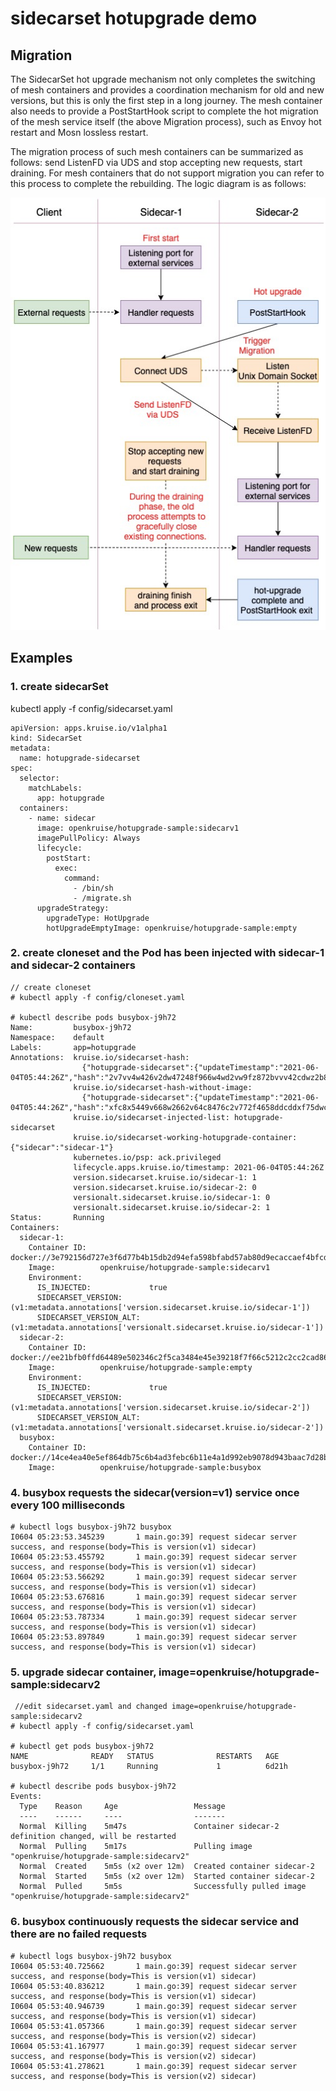 # sidecarset hotupgrade demo
## Migration
The SidecarSet hot upgrade mechanism not only completes the switching of mesh containers and provides a coordination mechanism for old and new versions, but this is only the first step in a long journey. 
The mesh container also needs to provide a PostStartHook script to complete the hot migration of the mesh service itself (the above Migration process), such as Envoy hot restart and Mosn lossless restart.

The migration process of such mesh containers can be summarized as follows: send ListenFD via UDS and stop accepting new requests, start draining. 
For mesh containers that do not support migration you can refer to this process to complete the rebuilding. The logic diagram is as follows:

![migration](img/migration.png)                             

## Examples
### 1. create sidecarSet
kubectl apply -f config/sidecarset.yaml
```
apiVersion: apps.kruise.io/v1alpha1
kind: SidecarSet
metadata:
  name: hotupgrade-sidecarset
spec:
  selector:
    matchLabels:
      app: hotupgrade
  containers:
    - name: sidecar
      image: openkruise/hotupgrade-sample:sidecarv1
      imagePullPolicy: Always
      lifecycle:
        postStart:
          exec:
            command:
              - /bin/sh
              - /migrate.sh
      upgradeStrategy:
        upgradeType: HotUpgrade
        hotUpgradeEmptyImage: openkruise/hotupgrade-sample:empty
```

### 2. create cloneset and the Pod has been injected with sidecar-1 and sidecar-2 containers
```
// create cloneset
# kubectl apply -f config/cloneset.yaml

# kubectl describe pods busybox-j9h72
Name:         busybox-j9h72
Namespace:    default
Labels:       app=hotupgrade
Annotations:  kruise.io/sidecarset-hash:
                {"hotupgrade-sidecarset":{"updateTimestamp":"2021-06-04T05:44:26Z","hash":"2v7vv4w426v2dw47248f966w4wd2vw9fz872bvvv42cdwz2b8ff689w7v4wb4wz...
              kruise.io/sidecarset-hash-without-image:
                {"hotupgrade-sidecarset":{"updateTimestamp":"2021-06-04T05:44:26Z","hash":"xfc8x5449v668w2662v64c8476c2v772f4658ddcddxf75dwc5zbfbf5bf5wxb5...
              kruise.io/sidecarset-injected-list: hotupgrade-sidecarset
              kruise.io/sidecarset-working-hotupgrade-container: {"sidecar":"sidecar-1"}
              kubernetes.io/psp: ack.privileged
              lifecycle.apps.kruise.io/timestamp: 2021-06-04T05:44:26Z
              version.sidecarset.kruise.io/sidecar-1: 1
              version.sidecarset.kruise.io/sidecar-2: 0
              versionalt.sidecarset.kruise.io/sidecar-1: 0
              versionalt.sidecarset.kruise.io/sidecar-2: 1
Status:       Running
Containers:
  sidecar-1:
    Container ID:   docker://3e792156d727e3f6d77b4b15db2d94efa598bfabd57ab80d9ecaccaef4bfcda0
    Image:          openkruise/hotupgrade-sample:sidecarv1
    Environment:
      IS_INJECTED:             true
      SIDECARSET_VERSION:       (v1:metadata.annotations['version.sidecarset.kruise.io/sidecar-1'])
      SIDECARSET_VERSION_ALT:   (v1:metadata.annotations['versionalt.sidecarset.kruise.io/sidecar-1'])
  sidecar-2:
    Container ID:   docker://ee21bfb0ffd64489e502346c2f5ca3484e45e39218f7f66c5212c2cc2cad86a9
    Image:          openkruise/hotupgrade-sample:empty
    Environment:
      IS_INJECTED:             true
      SIDECARSET_VERSION:       (v1:metadata.annotations['version.sidecarset.kruise.io/sidecar-2'])
      SIDECARSET_VERSION_ALT:   (v1:metadata.annotations['versionalt.sidecarset.kruise.io/sidecar-2'])
  busybox:
    Container ID:   docker://14ce4ea40e5ef864db75c6b4ad3febc6b11e4a1d992eb9078d943baac7d28b42
    Image:          openkruise/hotupgrade-sample:busybox
```

### 4. busybox requests the sidecar(version=v1) service once every 100 milliseconds
```
# kubectl logs busybox-j9h72 busybox
I0604 05:23:53.345239       1 main.go:39] request sidecar server success, and response(body=This is version(v1) sidecar)
I0604 05:23:53.455792       1 main.go:39] request sidecar server success, and response(body=This is version(v1) sidecar)
I0604 05:23:53.566292       1 main.go:39] request sidecar server success, and response(body=This is version(v1) sidecar)
I0604 05:23:53.676816       1 main.go:39] request sidecar server success, and response(body=This is version(v1) sidecar)
I0604 05:23:53.787334       1 main.go:39] request sidecar server success, and response(body=This is version(v1) sidecar)
I0604 05:23:53.897849       1 main.go:39] request sidecar server success, and response(body=This is version(v1) sidecar)
```

### 5. upgrade sidecar container, image=openkruise/hotupgrade-sample:sidecarv2
```
 //edit sidecarset.yaml and changed image=openkruise/hotupgrade-sample:sidecarv2
# kubectl apply -f config/sidecarset.yaml

# kubectl get pods busybox-j9h72
NAME              READY   STATUS              RESTARTS   AGE
busybox-j9h72     1/1     Running             1          6d21h

# kubectl describe pods busybox-j9h72
Events:
  Type    Reason     Age                 Message
  ----    ------     ----                -------
  Normal  Killing    5m47s               Container sidecar-2 definition changed, will be restarted
  Normal  Pulling    5m17s               Pulling image "openkruise/hotupgrade-sample:sidecarv2"
  Normal  Created    5m5s (x2 over 12m)  Created container sidecar-2
  Normal  Started    5m5s (x2 over 12m)  Started container sidecar-2
  Normal  Pulled     5m5s                Successfully pulled image "openkruise/hotupgrade-sample:sidecarv2"
```

### 6. busybox continuously requests the sidecar service and there are no failed requests
```
# kubectl logs busybox-j9h72 busybox
I0604 05:53:40.725662       1 main.go:39] request sidecar server success, and response(body=This is version(v1) sidecar)
I0604 05:53:40.836212       1 main.go:39] request sidecar server success, and response(body=This is version(v1) sidecar)
I0604 05:53:40.946739       1 main.go:39] request sidecar server success, and response(body=This is version(v1) sidecar)
I0604 05:53:41.057366       1 main.go:39] request sidecar server success, and response(body=This is version(v2) sidecar)
I0604 05:53:41.167977       1 main.go:39] request sidecar server success, and response(body=This is version(v2) sidecar)
I0604 05:53:41.278621       1 main.go:39] request sidecar server success, and response(body=This is version(v2) sidecar)
```
